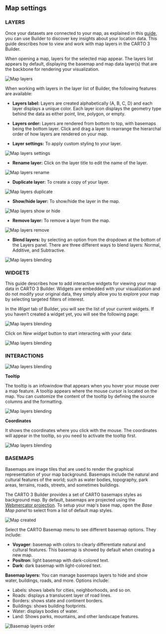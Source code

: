 ## Map settings

### LAYERS

Once your datasets are connected to your map, as explained in this [guide](../../maps/add-source), you can use Builder to discover key insights about your location data. This guide describes how to view and work with map layers in the CARTO 3 Builder.

When opening a map, layers for the selected map appear. The layers list appears by default, displaying the basemap and map data layer(s) that are the backbone for rendering your visualization.

![Map layers](/img/cloud-native-workspace/maps/map_paris2.png)

When working with layers in the layer list of Builder, the following features are available:

- **Layers label:** Layers are created alphabetically (A, B, C, D) and each layer displays a unique color. Each layer icon displays the geometry type behind the data as either point, line, polygon, or empty.

- **Layers order:** Layers are rendered from bottom to top, with basemaps being the bottom layer. Click and drag a layer to rearrange the hierarchal order of how layers are rendered on your map.

- **Layer settings:** To apply custom styling to your layer.

![Map layers settings](/img/cloud-native-workspace/maps/map_layer_settings2.png)

- **Rename layer:** Click on the layer title to edit the name of the layer.

![Map layers rename](/img/cloud-native-workspace/maps/map_layer_rename3.png)

- **Duplicate layer:** To create a copy of your layer.

![Map layers duplicate](/img/cloud-native-workspace/maps/map_layer_duplicate2.png)

- **Show/hide layer:** To show/hide the layer in the map.

![Map layers show or hide](/img/cloud-native-workspace/maps/map_layer_hide2.png)

- **Remove layer:** To remove a layer from the map.

![Map layers remove](/img/cloud-native-workspace/maps/map_layer_remove2.png)

-  **Blend layers:** by selecting an option from the dropdown at the bottom of the Layers panel. There are three different ways to blend layers: Normal, Additive, and Subtractive.

![Map layers blending](/img/cloud-native-workspace/maps/map_layer_blending4.png)

### WIDGETS

This guide describes how to add interactive widgets for viewing your map data in CARTO 3 Builder. Widgets are embedded with your visualization and do not modify your original data, they simply allow you to explore your map by selecting targeted filters of interest.

In the *Wiget* tab of Builder, you will see the list of your current widgets. If you haven’t created a widget yet, you will see the following page:

![Map layers blending](/img/cloud-native-workspace/maps/interactions_new_widget2.png)

Click on *New widget* button to start interacting with your data:

![Map layers blending](/img/cloud-native-workspace/maps/interactions_widget2.png)

### INTERACTIONS

![Map layers blending](/img/cloud-native-workspace/maps/map_settings_interactions2.png)

**Tooltip**

The tooltip is an infowindow that appears when you hover your mouse over a map feature. A tooltip appears where the mouse cursor is located on the map. You can customize the content of the tooltip by defining the source columns and the formatting.

![Map layers blending](/img/cloud-native-workspace/maps/interactions_tooltip2.png)

**Coordinates**

It shows the coordinates where you click with the mouse. The coordinates will appear in the tooltip, so you need to activate the tooltip first.

![Map layers blending](/img/cloud-native-workspace/maps/interactions_coordinates.png)

### BASEMAPS

Basemaps are image tiles that are used to render the graphical representation of your map background. Basemaps include the natural and cultural features of the world; such as water bodies, topography, park areas, terrains, roads, streets, and sometimes buildings.

The CARTO 3 Builder provides a set of CARTO basemaps styles as background map. By default, basemaps are projected using the <a href="https://en.wikipedia.org/wiki/Web_Mercator_projection" target="_blank">Webmercator projection</a>. To setup your map's base map, open the *Base Map panel* to select from a list of default map styles.

![Map created](/img/cloud-native-workspace/maps/map_basemap_new.png)

Select the CARTO Basemap menu to see different basemap options. They include:
- **Voyager**: basemap with colors to clearly differentiate natural and cultural features. This basemap is showed by default when creating a new map.
- **Positron**: light basemap with dark-colored text.
- **Dark**: dark basemap with light-colored text.
  
**Basemap layers:** You can manage basemaps layers to hide and show water, buildings, roads, and more. Options include: 

- Labels: shows labels for cities, neighborhoods, and so on.
- Roads: displays a translucent layer of road lines.
- Borders: shows state and continent borders.
- Buildings: shows building footprints.
- Water: displays bodies of water.
- Land: Shows parks, mountains, and other landscape features.

![Basemap layers order](/img/cloud-native-workspace/maps/map_basemap_layer_show2.png)